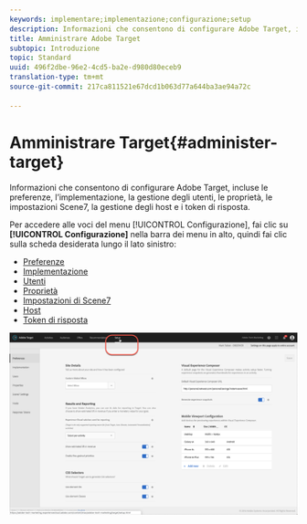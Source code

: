 ```yaml
---
keywords: implementare;implementazione;configurazione;setup
description: Informazioni che consentono di configurare Adobe Target, incluse le preferenze, l’implementazione, la gestione degli utenti, le proprietà, le impostazioni Scene7, la gestione degli host e i token di risposta.
title: Amministrare Adobe Target
subtopic: Introduzione
topic: Standard
uuid: 496f2dbe-96e2-4cd5-ba2e-d980d80eceb9
translation-type: tm+mt
source-git-commit: 217ca811521e67dcd1b063d77a644ba3ae94a72c

---
```



# Amministrare Target{#administer-target}

Informazioni che consentono di configurare Adobe Target, incluse le preferenze, l’implementazione, la gestione degli utenti, le proprietà, le impostazioni Scene7, la gestione degli host e i token di risposta.

Per accedere alle voci del menu [!UICONTROL Configurazione], fai clic su **[!UICONTROL Configurazione]** nella barra dei menu in alto, quindi fai clic sulla scheda desiderata lungo il lato sinistro:

* [Preferenze](/help/administrating-target/r-target-account-preferences/target-account-preferences.md)
* [Implementazione](/help/c-implementing-target/implementing-target.md)
* [Utenti](/help/administrating-target/c-user-management/user-management.md)
* [Proprietà](/help/administrating-target/c-user-management/property-channel/property-channel.md)
* [Impostazioni di Scene7](/help/administrating-target/scene7-settings.md)
* [Host](/help/administrating-target/hosts.md)
* [Token di risposta](/help/administrating-target/response-tokens.md)

![Menu Configurazione di Adobe Target](/help/administrating-target/assets/setup_menu_new.png)